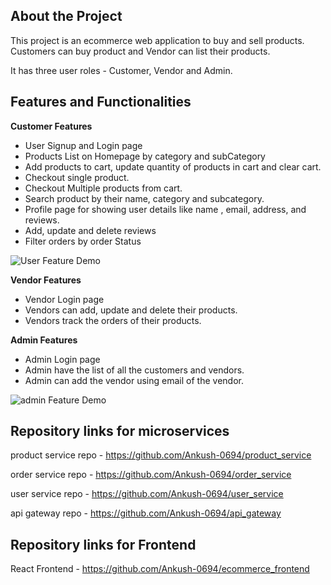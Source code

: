 
## About the Project

This project is an ecommerce web application to buy and sell products. Customers can buy product and Vendor can list their products.

It has three user roles - Customer, Vendor and Admin.

## Features and Functionalities

**Customer Features**

  - User Signup and Login page
  - Products List on Homepage by category and subCategory
  - Add products to cart, update quantity of products in cart and clear cart.
  - Checkout single product.
  - Checkout Multiple products from cart.
  - Search product by their name, category and subcategory.
  - Profile page for showing user details like name , email, address, and reviews.
  - Add, update and delete reviews
  - Filter orders by order Status


![User Feature Demo](https://user-images.githubusercontent.com/40385854/161281736-a35835b1-5e0c-4b04-81fa-bfea99cb76bb.gif)


**Vendor Features**
  - Vendor Login page
  - Vendors can add, update and delete their products.
  - Vendors track the orders of their products.

**Admin Features**
  - Admin Login page
  - Admin have the list of all the customers and vendors.
  - Admin can add the vendor using email of the vendor.

![admin Feature Demo](https://user-images.githubusercontent.com/40385854/161284378-43deb15c-c17b-4515-bac4-41b2913f11dd.gif)



## Repository links for microservices

product service repo - https://github.com/Ankush-0694/product_service

order service repo - https://github.com/Ankush-0694/order_service

user service repo - https://github.com/Ankush-0694/user_service

api gateway repo - https://github.com/Ankush-0694/api_gateway 

## Repository links for Frontend

React Frontend - https://github.com/Ankush-0694/ecommerce_frontend
